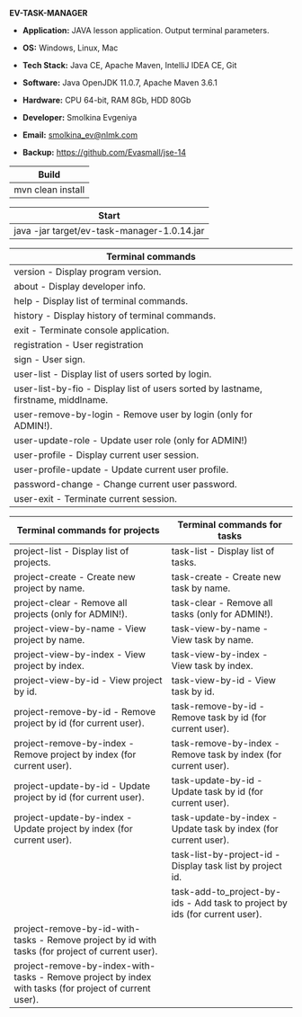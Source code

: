 **EV-TASK-MANAGER**

- **Application:** JAVA lesson application. Output terminal parameters.

- **OS:** Windows, Linux, Mac 
- **Tech Stack:** Java CE, Apache Maven, IntelliJ IDEA CE, Git 
- **Software:** Java OpenJDK 11.0.7, Apache Maven 3.6.1
- **Hardware:** CPU 64-bit, RAM 8Gb, HDD 80Gb

- **Developer:** Smolkina Evgeniya
- **Email:** smolkina_ev@nlmk.com
- **Backup:** https://github.com/Evasmall/jse-14

| Build |
| ------ |
| mvn clean install |

| Start |
| ------ |
| java -jar target/ev-task-manager-1.0.14.jar |

| Terminal commands | 
| ------ | 
| version - Display program version. | 
| about - Display developer info. | 
| help - Display list of terminal commands. | 
| history - Display history of terminal commands. | 
| exit - Terminate console application. |
| registration - User registration |
| sign - User sign. |
| user-list - Display list of users sorted by login. |
| user-list-by-fio - Display list of users sorted by lastname, firstname, middlname. |
| user-remove-by-login - Remove user by login (only for ADMIN!). |
| user-update-role - Update user role (only for ADMIN!) |
| user-profile - Display current user session. |
| user-profile-update - Update current user profile. |
| password-change - Change current user password. |
| user-exit - Terminate current session. |

| Terminal commands for projects | Terminal commands for tasks | 
| ------ | ------ | 
| project-list - Display list of projects. | task-list - Display list of tasks. | 
| project-create - Create new project by name. | task-create - Create new task by name. | 
| project-clear - Remove all projects (only for ADMIN!). | task-clear - Remove all tasks (only for ADMIN!). |
| project-view-by-name - View project by name. | task-view-by-name - View task by name. |
| project-view-by-index - View project by index. | task-view-by-index - View task by index. |
| project-view-by-id - View project by id. | task-view-by-id - View task by id. |
| project-remove-by-id - Remove project by id (for current user). | task-remove-by-id - Remove task by id (for current user). |
| project-remove-by-index - Remove project by index (for current user). | task-remove-by-index - Remove task by index (for current user). |
| project-update-by-id - Update project by id (for current user). | task-update-by-id - Update task by id (for current user). |
| project-update-by-index - Update project by index (for current user). | task-update-by-index - Update task by index (for current user). | 
| | task-list-by-project-id - Display task list by project id. | 
| | task-add-to_project-by-ids - Add task to project by ids (for current user). | task-remove-from-project-by-ids - Remove task from project by ids (for current user). | 
| project-remove-by-id-with-tasks - Remove project by id with tasks (for project of current user). |
| project-remove-by-index-with-tasks - Remove project by index with tasks (for project of current user). | |